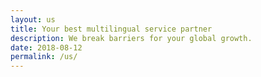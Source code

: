 ```yaml
---
layout: us
title: Your best multilingual service partner
description: We break barriers for your global growth.
date: 2018-08-12
permalink: /us/
---
```

